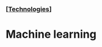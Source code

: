 ### [[Technologies](./translated-human-interface-guidelines-markdown/technologies.md)]  
  
# **Machine learning**  

